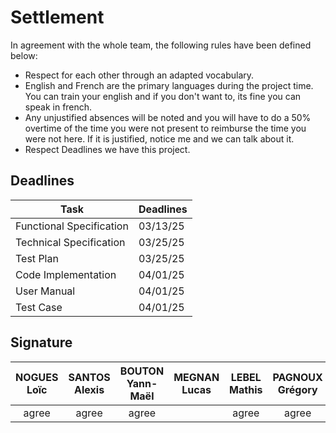 # Settlement

In agreement with the whole team, the following rules have been defined below:

- Respect for each other through an adapted vocabulary.
- English and French are the primary languages during the project time. You can train your english and if you don't want to, its fine you can speak in french.
- Any unjustified absences will be noted and you will have to do a 50% overtime of the time you were not present to reimburse the time you were not here. If it is justified, notice me and we can talk about it.
- Respect Deadlines we have this project.

## Deadlines

| Task                     | Deadlines |
| ------------------------ | --------- |
| Functional Specification | 03/13/25  |
| Technical Specification  | 03/25/25  |
| Test Plan                | 03/25/25  |
| Code Implementation      | 04/01/25  |
| User Manual              | 04/01/25  |
| Test Case                | 04/01/25  |

## Signature

| NOGUES Loïc | SANTOS Alexis | BOUTON Yann-Maël | MEGNAN Lucas | LEBEL Mathis | PAGNOUX Grégory |
| :---------: | :-----------: | :--------------: | :----------: | :----------: | :-------------: |
|    agree    |     agree     |      agree       |              |    agree     |      agree      |
